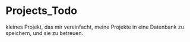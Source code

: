# Projects_Todo
kleines Projekt, das mir vereinfacht, meine Projekte in eine Datenbank zu speichern, und sie zu betreuen.

